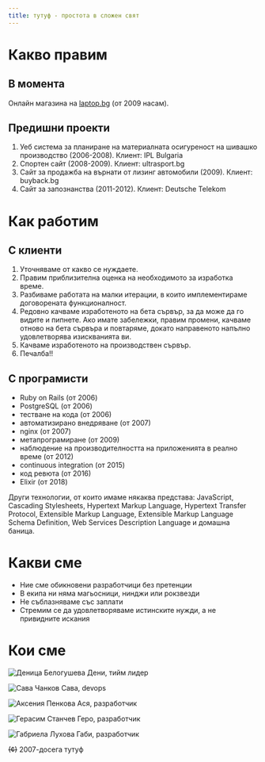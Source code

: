 ```yaml
---
title: тутуф - простота в сложен свят
---
```


# Какво правим

## В момента 
Онлайн магазина на [laptop.bg](http://laptop.bg) (от 2009 насам). 

## Предишни проекти
1. Уеб система за планиране на материалната осигуреност на шивашко производство (2006-2008). Клиент: IPL Bulgaria
2. Спортен сайт (2008-2009). Клиент: ultrasport.bg
3. Сайт за продажба на върнати от лизинг автомобили (2009). Клиент: buyback.bg
4. Сайт за запознанства (2011-2012). Клиент: Deutsche Telekom

# Как работим

## С клиенти
1. Уточняваме от какво се нуждаете. 
1. Правим приблизителна оценка на необходимото за изработка време.
1. Разбиваме работата на малки итерации, в които имплементираме договорената функционалност. 
1. Редовно качваме изработеното на бета сървър, за да може да го видите и пипнете. Ако имате забележки, правим промени, качваме отново на бета сървъра и повтаряме, докато направеното напълно удовлетворява изискванията ви.
1. Качваме изработеното на производствен сървър.
1. Печалба!!

## С програмисти
* Ruby on Rails (от 2006)
* PostgreSQL (от 2006)
* тестване на кода (от 2006)
* автоматизирано внедряване (от 2007)
* nginx (от 2007)
* метапрограмиране (от 2009)
* наблюдение на производителността на приложенията в реално време (от 2012)
* continuous integration (от 2015)
* код ревюта (от 2016)
* Elixir (от 2018)

Други технологии, от които имаме някаква представа: JavaScript, Cascading Stylesheets, Hypertext Markup Language, Hypertext Transfer Protocol, Extensible Markup Language, Extensible Markup Language Schema Definition, Web Services Description Language и домашна баница.

# Какви сме
* Ние сме обикновени разработчици без претенции
* В екипа ни няма магьосници, нинджи или рокзвезди 
* Не съблазняваме със заплати
* Стремим се да удовлетворяваме истинските нужди, а не привидните искания

# Кои сме
![Деница Белогушева](images/deni.png)
Дени, тийм лидер

![Сава Чанков](images/sava.png)
Сава, devops

![Аксения Пенкова](images/asya.png)
Ася, разработчик

![Герасим Станчев](images/gero.png)
Геро, разработчик

![Габриела Лухова](images/gabi.png)
Габи, разработчик

~~(¢)~~ 2007-досега тутуф


